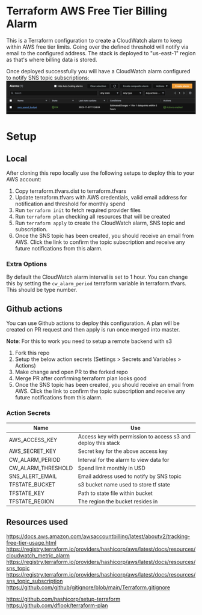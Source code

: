 # Terraform AWS Free Tier Billing Alarm
This is a Terraform configuration to create a CloudWatch alarm to keep within AWS free tier limits. Going over the defined threshold will notify via email to the configured address. The stack is deployed to "us-east-1" region as that's where billing data is stored.

Once deployed successfully you will have a CloudWatch alarm configured to notify SNS topic subscriptions:
![cw_alarm](./.github/cw_alarm.png)

# Setup
## Local
After cloning this repo locally use the following setups to deploy this to your AWS account:

1. Copy terraform.tfvars.dist to terraform.tfvars
2. Update terraform.tfvars with AWS credentials, valid email address for notification and threshold for monthly spend
3. Run `terraform init` to fetch required provider files
4. Run `terraform plan` checking all resources that will be created
5. Run `terraform apply` to create the CloudWatch alarm, SNS topic and subscription.
6. Once the SNS topic has been created, you should receive an email from AWS. Click the link to confirm the topic subscription and receive any future notifications from this alarm.

### Extra Options
By default the CloudWatch alarm interval is set to 1 hour. You can change this by setting the `cw_alarm_period` terraform variable in terraform.tfvars. This should be type number.

## Github actions
You can use Github actions to deploy this configuration. A plan will be created on PR request and then apply is run once merged into master.

**Note**: For this to work you need to setup a remote backend with s3

1. Fork this repo
2. Setup the below action secrets (Settings > Secrets and Variables > Actions)
3. Make change and open PR to the forked repo
4. Merge PR after confirming terraform plan looks good
5. Once the SNS topic has been created, you should receive an email from AWS. Click the link to confirm the topic subscription and receive any future notifications from this alarm.

### Action Secrets
| Name | Use |
| ------------------ | ------------------------------------------------------------- |
| AWS_ACCESS_KEY     | Access key with permission to access s3 and deploy this stack |
| AWS_SECRET_KEY     | Secret key for the above access key                           |
| CW_ALARM_PERIOD    | Interval for the alarm to view data for                       |
| CW_ALARM_THRESHOLD | Spend limit monthly in USD                                    |
| SNS_ALERT_EMAIL    | Email address used to notify by SNS topic                     |
| TFSTATE_BUCKET     | s3 bucket name used to store tf state                         |
| TFSTATE_KEY        | Path to state file within bucket                              |
| TFSTATE_REGION     | The region the bucket resides in                              |

## Resources used
https://docs.aws.amazon.com/awsaccountbilling/latest/aboutv2/tracking-free-tier-usage.html
https://registry.terraform.io/providers/hashicorp/aws/latest/docs/resources/cloudwatch_metric_alarm
https://registry.terraform.io/providers/hashicorp/aws/latest/docs/resources/sns_topic
https://registry.terraform.io/providers/hashicorp/aws/latest/docs/resources/sns_topic_subscription
https://github.com/github/gitignore/blob/main/Terraform.gitignore

https://github.com/hashicorp/setup-terraform
https://github.com/dflook/terraform-plan